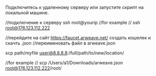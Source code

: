 Подключитесь к удаленному серверу или запустите скрипт на локальной машине. 

//подключение к серверу
ssh root@yourip
//for example 
// ssh root@176.123.112.222

//перейдите на сайт  https://faucet.arweave.net/ создать кошелек и скачть .json
//переименовать файл в arweave.json

scp path/myfile user@8.8.8.8:/full/path/to/new/location/

//for example
// scp /Users/a1/Downloads/arweave.json root@176.123.112.222/root/

